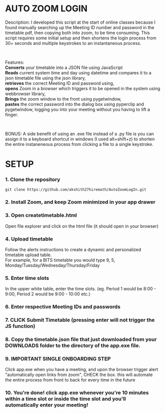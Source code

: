 # AUTO ZOOM LOGIN

Description: I developed this script at the start of online classes because I found manually searching up the Meeting ID number and password in the timetable pdf, then copying both into zoom, to be time consuming. This script requires some initial setup and then shortens the login process from 30+ seconds and multiple keystrokes to an instantaneous process.

<br>

Features: <br><b>Converts</b> your timetable into a JSON file using JavaScript<br><b>Reads</b> current system time and day using datetime and compares it to a json timetable file using the json library,<br><b>retrieves</b> the correct Meeting ID and password using, <br><b>opens</b> Zoom in a browser which triggers it to be opened in the system using webbrowser library, <br><b>Brings</b> the zoom window to the front using pygetwindow, <br><b>pastes</b> the correct password into the dialog box using pyperclip and pygetwindow, logging you into your meeting without you having to lift a finger.

<br>

BONUS: A side benefit of using an .exe file instead of a .py file is you can assign it to a keyboard shortcut in windows (I used alt+shift+z) to shorten the entire instaneneous process from clicking a file to a single keystroke.

# SETUP

### 1. Clone the repository

`git clone https://github.com/akshith27hiremath/AutoZoomLogIn.git` <br>

### 2. Install Zoom, and keep Zoom minimized in your app drawer

### 3. Open createtimetable.html

Open file explorer and click on the html file (it should open in your browser) <br>

### 4. Upload timetable

Follow the alerts instructions to create a dynamic and personalized timetable upload table. <br>
For example, for a BITS timetable you would type 9, 5, Monday/Tuesday/Wednesday/Thursday/Friday<br>

### 5. Enter time slots

In the upper white table, enter the time slots. (eg. Period 1 would be 8:00 - 9:00, Period 2 would be 9:00 - 10:00 etc.) <br>

### 6. Enter respective Meeting IDs and passwords

### 7. CLICK Submit Timetable (pressing enter will not trigger the JS function)

### 8. Copy the timetable.json file that just downloaded from your DOWNLOADS folder to the directory of the app.exe file.

### 9. <B> IMPORTANT </B> SINGLE ONBOARDING STEP

Click app.exe when you have a meeting, and upon the browser trigger alert "automatically open links from zoom", CHECK the box. this will automate the entire process from front to back for every time in the future <br>

### 10. You're done! click app.exe whenever you're 10 minutes within a time slot or inside the time slot and you'll automatically enter your meeting!